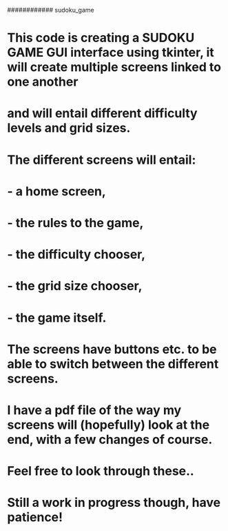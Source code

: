 ############ sudoku_game

# This code is creating a SUDOKU GAME GUI interface using tkinter, it will create multiple screens linked to one another 
# and will entail different difficulty levels and grid sizes. 

# The different screens will entail: 
# - a home screen, 
# - the rules to the game, 
# - the difficulty chooser, 
# - the grid size chooser, 
# - the game itself. 

# The screens have buttons etc. to be able to switch between the different screens. 
# I have a pdf file of the way my screens will (hopefully) look at the end, with a few changes of course. 
# Feel free to look through these.. 

# Still a work in progress though, have patience! 

